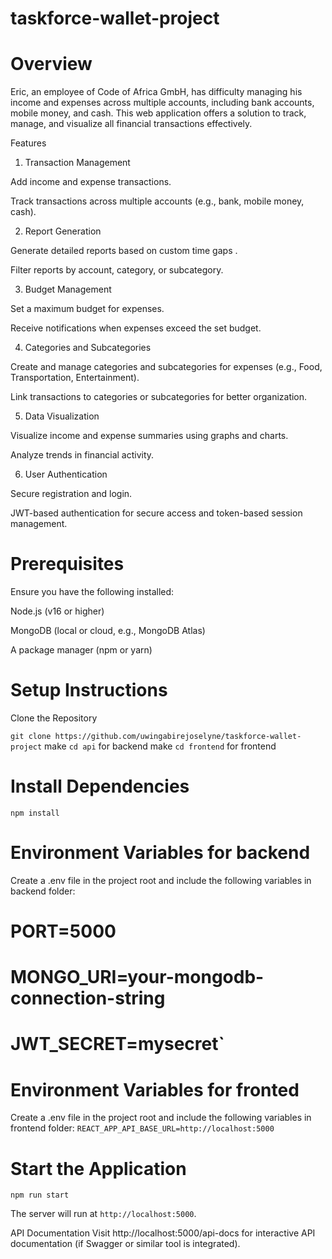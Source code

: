 # taskforce-wallet-project

# Overview

Eric, an employee of Code of Africa GmbH, has difficulty managing his income and expenses across multiple accounts, including bank accounts, mobile money, and cash. This web application offers a solution to track, manage, and visualize all financial transactions effectively.

Features

1. Transaction Management

Add income and expense transactions.

Track transactions across multiple accounts (e.g., bank, mobile money, cash).

2. Report Generation

Generate detailed reports based on custom time gaps .

Filter reports by account, category, or subcategory.

3. Budget Management

Set a maximum budget for expenses.

Receive notifications when expenses exceed the set budget.

4. Categories and Subcategories

Create and manage categories and subcategories for expenses (e.g., Food, Transportation, Entertainment).

Link transactions to categories or subcategories for better organization.

5. Data Visualization

Visualize income and expense summaries using graphs and charts.

Analyze trends in financial activity.

6. User Authentication

Secure registration and login.

JWT-based authentication for secure access and token-based session management.



# Prerequisites

Ensure you have the following installed:

Node.js (v16 or higher)

MongoDB (local or cloud, e.g., MongoDB Atlas)

A package manager (npm or yarn)

# Setup Instructions

Clone the Repository

`git clone https://github.com/uwingabirejoselyne/taskforce-wallet-project`
make `cd api` for backend
make `cd frontend` for frontend

# Install Dependencies

`npm install`

# Environment Variables for backend
Create a .env file in the project root and include the following variables in backend folder:

# PORT=5000
# MONGO_URI=your-mongodb-connection-string
# JWT_SECRET=mysecret`

# Environment Variables for fronted
Create a .env file in the project root and include the following variables in frontend folder:
`REACT_APP_API_BASE_URL=http://localhost:5000`

# Start the Application

`npm run start`

The server will run at `http://localhost:5000`.

API Documentation
Visit http://localhost:5000/api-docs for interactive API documentation (if Swagger or similar tool is integrated).